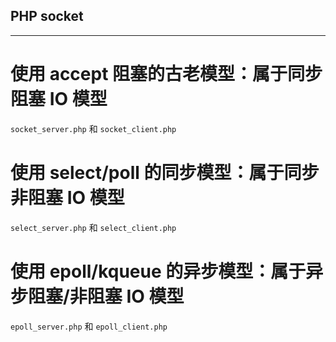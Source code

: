 ## PHP socket
-------------
# 使用 accept 阻塞的古老模型：属于同步阻塞 IO 模型
`socket_server.php` 和 `socket_client.php`

# 使用 select/poll 的同步模型：属于同步非阻塞 IO 模型
`select_server.php` 和 `select_client.php`

# 使用 epoll/kqueue 的异步模型：属于异步阻塞/非阻塞 IO 模型
`epoll_server.php` 和 `epoll_client.php`
